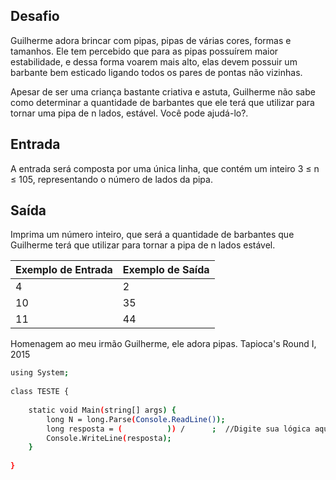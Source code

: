 ## Desafio

Guilherme adora brincar com pipas, pipas de várias cores, formas e tamanhos. Ele tem percebido que para as pipas possuírem maior estabilidade, e dessa forma voarem mais alto, elas devem possuir um barbante bem esticado ligando todos os pares de pontas não vizinhas.

Apesar de ser uma criança bastante criativa e astuta, Guilherme não sabe como determinar a quantidade de barbantes que ele terá que utilizar para tornar uma pipa de n lados, estável. Você pode ajudá-lo?.

## Entrada

A entrada será composta por uma única linha, que contém um inteiro 3 ≤ n ≤ 105, representando o número de lados da pipa.

## Saída

Imprima um número inteiro, que será a quantidade de barbantes que Guilherme terá que utilizar para tornar a pipa de n lados estável.

| Exemplo de Entrada | Exemplo de Saída|
| ---|--- |
| 4  | 2 |
| 10 | 35 |
| 11  | 44 |


Homenagem ao meu irmão Guilherme, ele adora pipas.
Tapioca's Round I, 2015

```bash
using System; 
 
class TESTE {
 
    static void Main(string[] args) { 
        long N = long.Parse(Console.ReadLine());
        long resposta = (          )) /      ;  //Digite sua lógica aqui
        Console.WriteLine(resposta);
    }
    
}
```
